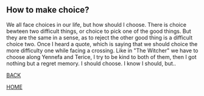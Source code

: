 ## How to make choice?

We all face choices in our life, but how should I choose. There is choice bewteen two difficult things, or choice to pick one of the good things. But they are the same in a sense, as to reject the other good thing is a difficult choice two. 
Once I heard a quote, which is saying that we should choice the more difficulty one while facing a crossing. Like in "The Witcher" we have to choose along Yennefa and Terice, I try to be kind to both of them, then I got nothing but a regret memory. I should choose. I know I should, but.. 


[BACK](../)

[HOME](../../)
